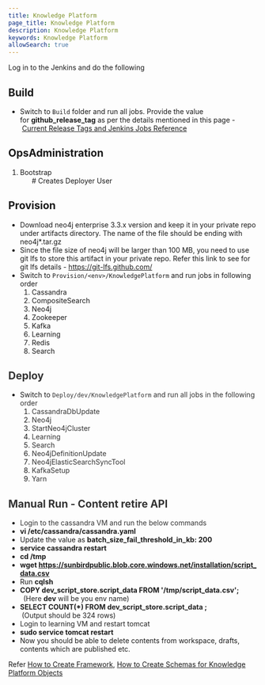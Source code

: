 ```yaml
---
title: Knowledge Platform
page_title: Knowledge Platform
description: Knowledge Platform
keywords: Knowledge Platform
allowSearch: true
--- 
```



<div class="confluence-information-macro has-no-icon confluence-information-macro-information"><div class="confluence-information-macro-body"><p>Log in to the Jenkins and do the following</p></div></div><h2 id="KnowledgePlatform-Build">Build</h2><ul><li>Switch to <code>Build</code> folder and run all jobs. Provide the value for <strong>github_release_tag</strong> as per the details mentioned in this page - <a href="https://project-sunbird.atlassian.net/wiki/spaces/DevOps/pages/1025376293/Current+Release+Tags+and+Jenkins+Jobs+Reference" data-linked-resource-id="1025376293" data-linked-resource-version="5" data-linked-resource-type="page">Current Release Tags and Jenkins Jobs Reference</a></li></ul><h2 style="" id="KnowledgePlatform-OpsAdministration">OpsAdministration</h2><ol><li style="">Bootstrap                                                                                                               # Creates Deployer User</li></ol><h2 id="KnowledgePlatform-Provision">Provision</h2><ul><li>Download neo4j enterprise 3.3.x version and keep it in your private repo under artifacts directory. The name of the file should be ending with neo4j*.tar.gz</li><li>Since the file size of neo4j will be larger than 100 MB, you need to use git lfs to store this artifact in your private repo. Refer this link to see for git lfs details - <a href="https://git-lfs.github.com/" class="external-link" rel="nofollow">https://git-lfs.github.com/</a></li><li>Switch to <code>Provision/&lt;env&gt;/KnowledgePlatform</code> and run jobs in following order<ol><li>Cassandra</li><li>CompositeSearch</li><li>Neo4j</li><li>Zookeeper</li><li>Kafka</li><li>Learning</li><li>Redis</li><li>Search</li></ol></li></ul><h2 id="KnowledgePlatform-Deploy"><span style="color: rgb(51,51,51);">Deploy</span></h2><ul><li>Switch to <span style="color: rgb(51,51,51);"><code>Deploy/dev/KnowledgePlatform</code> and run all jobs in the following order</span><ol><li><span style="color: rgb(51,51,51);">CassandraDbUpdate</span></li><li><span style="color: rgb(51,51,51);">Neo4j</span></li><li><span style="color: rgb(51,51,51);">StartNeo4jCluster</span></li><li><span style="color: rgb(51,51,51);">Learning</span></li><li><span style="color: rgb(51,51,51);">Search</span></li><li><span style="color: rgb(51,51,51);">Neo4jDefinitionUpdate</span></li><li><span style="color: rgb(51,51,51);">Neo4jElasticSearchSyncTool</span></li><li><span style="color: rgb(51,51,51);">KafkaSetup</span></li><li><span style="color: rgb(51,51,51);">Yarn<br/></span></li></ol></li></ul><h2 id="KnowledgePlatform-ManualRun-ContentretireAPI"><span style="color: rgb(51,51,51);">Manual Run - Content retire API</span></h2><ul><li><span style="color: rgb(51,51,51);">Login to the cassandra VM and run the below commands</span></li><li><strong>vi /etc/cassandra/cassandra.yaml</strong></li><li><span>Update the value as </span><strong>batch_size_fail_threshold_in_kb: 200</strong></li><li><strong>service cassandra restart</strong></li><li><strong>cd /tmp</strong></li><li><strong>wget <a href="https://sunbirdpublic.blob.core.windows.net/installation/script_data.csv" class="external-link" rel="nofollow">https://sunbirdpublic.blob.core.windows.net/installation/script_data.csv</a></strong></li><li>Run<span> </span><strong>cqlsh</strong></li><li><strong><strong style="text-align: left;">COPY dev_script_store.script_data FROM '/tmp/script_data.csv</strong><span style="color: rgb(34,34,34);">';          </span></strong><span style="color: rgb(34,34,34);">(</span><span style="color: rgb(34,34,34);">Here </span><strong>dev</strong><span style="color: rgb(34,34,34);"> will be you env name)</span></li><li><strong><span style="color: rgb(34,34,34);"><strong style="text-align: left;">SELECT COUNT(*) FROM dev_script_store.script_data ;                         </strong></span></strong><span style="color: rgb(34,34,34);"><span style="color: rgb(34,34,34);">(Output should be 324 rows)</span></span></li><li><span style="color: rgb(34,34,34);"><span style="color: rgb(34,34,34);">Login to learning VM and restart tomcat</span></span></li><li><strong>sudo service tomcat restart</strong></li><li>Now you should be able to delete contents from workspace, drafts, contents which are published etc.</li></ul>
                    

Refer [How to Create Framework](), [How to Create Schemas for Knowledge Platform Objects](./knowledge-platform-object-schema.html)


